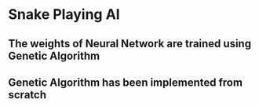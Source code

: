 # **Snake Playing AI**
## **The weights of Neural Network are trained using Genetic Algorithm**
## **Genetic Algorithm has been implemented from scratch**
